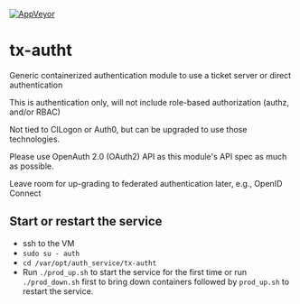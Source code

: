 [![AppVeyor](https://img.shields.io/docker/cloud/build/txscience/txautht?style=plastic)](https://hub.docker.com/repository/docker/txscience/txautht/builds)

# tx-autht
Generic containerized authentication module to use a ticket server or direct authentication

This is authentication only, will not include role-based authorization (authz, and/or RBAC)

Not tied to CILogon or Auth0, but can be upgraded to use those technologies.

Please use OpenAuth 2.0 (OAuth2) API as this module's API spec as much as possible.

Leave room for up-grading to federated authentication later, e.g., OpenID Connect

## Start or restart the service
- ssh to the VM
- ```sudo su - auth```
- ```cd /var/opt/auth_service/tx-autht```
- Run ```./prod_up.sh``` to start the service for the first time or run ```./prod_down.sh``` first to bring down containers followed by ```prod_up.sh``` to restart the service.
